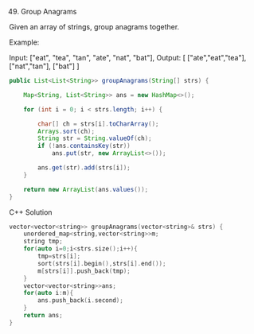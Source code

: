 49. Group Anagrams

Given an array of strings, group anagrams together.

Example:

Input: ["eat", "tea", "tan", "ate", "nat", "bat"],
Output:
[
  ["ate","eat","tea"],
  ["nat","tan"],
  ["bat"]
]

````java
public List<List<String>> groupAnagrams(String[] strs) {

    Map<String, List<String>> ans = new HashMap<>();

    for (int i = 0; i < strs.length; i++) {

        char[] ch = strs[i].toCharArray();
        Arrays.sort(ch);
        String str = String.valueOf(ch);
        if (!ans.containsKey(str))
            ans.put(str, new ArrayList<>());

        ans.get(str).add(strs[i]);
    }

    return new ArrayList(ans.values());
}
````

C++ Solution

````cpp
vector<vector<string>> groupAnagrams(vector<string>& strs) {
    unordered_map<string,vector<string>>m;
    string tmp;
    for(auto i=0;i<strs.size();i++){
        tmp=strs[i];
        sort(strs[i].begin(),strs[i].end());
        m[strs[i]].push_back(tmp);
    }
    vector<vector<string>>ans;
    for(auto i:m){
        ans.push_back(i.second);
    }
    return ans;
}
````